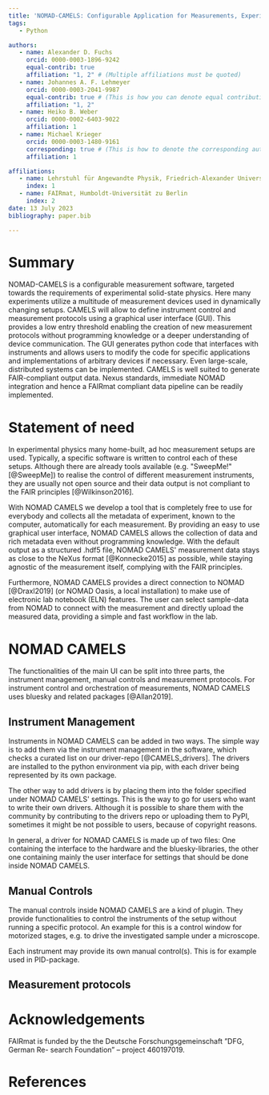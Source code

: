 ```yaml
---
title: 'NOMAD-CAMELS: Configurable Application for Measurements, Experiments and Laboratory Systems'
tags:
   - Python

authors:
   - name: Alexander D. Fuchs
     orcid: 0000-0003-1896-9242
     equal-contrib: true
     affiliation: "1, 2" # (Multiple affiliations must be quoted)
   - name: Johannes A. F. Lehmeyer
     orcid: 0000-0003-2041-9987
     equal-contrib: true # (This is how you can denote equal contributions between multiple authors)
     affiliation: "1, 2"
   - name: Heiko B. Weber
     orcid: 0000-0002-6403-9022
     affiliation: 1
   - name: Michael Krieger
     orcid: 0000-0003-1480-9161
     corresponding: true # (This is how to denote the corresponding author)
     affiliation: 1

affiliations:
   - name: Lehrstuhl für Angewandte Physik, Friedrich-Alexander Universität Erlangen-Nürnberg, Germany
     index: 1
   - name: FAIRmat, Humboldt-Universität zu Berlin
     index: 2
date: 13 July 2023
bibliography: paper.bib

---
```


# Summary

NOMAD-CAMELS is a configurable measurement software, targeted towards the requirements of experimental solid-state physics. Here many experiments utilize a multitude of measurement devices used in dynamically changing setups. CAMELS will allow to define instrument control and measurement protocols using a graphical user interface (GUI). This provides a low entry threshold enabling the creation of new measurement protocols without programming knowledge or a deeper understanding of device communication. The GUI generates python code that interfaces with instruments and allows users to modify the code for specific applications and implementations of arbitrary devices if necessary. Even large-scale, distributed systems can be implemented. CAMELS is well suited to generate FAIR-compliant output data. Nexus standards, immediate NOMAD integration and hence a FAIRmat compliant data pipeline can be readily implemented.

# Statement of need

In experimental physics many home-built, ad hoc measurement setups are used. Typically, a specific software is written to control each of these setups. Although there are already tools available (e.g. "SweepMe!" [@SweepMe]) to realise the control of different measurement instruments, they are usually not open source and their data output is not compliant to the FAIR principles [@Wilkinson2016].

With NOMAD CAMELS we develop a tool that is completely free to use for everybody and collects all the metadata of experiment, known to the computer, automatically for each measurement. By providing an easy to use graphical user interface, NOMAD CAMELS allows the collection of data and rich metadata even without programming knowledge. With the default output as a structured .hdf5 file, NOMAD CAMELS' measurement data stays as close to the NeXus format [@Konnecke2015] as possible, while staying agnostic of the measurement itself, complying with the FAIR principles.

Furthermore, NOMAD CAMELS provides a direct connection to NOMAD [@Draxl2019] (or NOMAD Oasis, a local installation) to make use of electronic lab notebook (ELN) features. The user can select sample-data from NOMAD to connect with the measurement and directly upload the measured data, providing a simple and fast workflow in the lab.

# NOMAD CAMELS

The functionalities of the main UI can be split into three parts, the instrument management, manual controls and measurement protocols. For instrument control and orchestration of measurements, NOMAD CAMELS uses bluesky and related packages [@Allan2019].

## Instrument Management
Instruments in NOMAD CAMELS can be added in two ways. The simple way is to add them via the instrument management in the software, which checks a curated list on our driver-repo [@CAMELS_drivers]. The drivers are installed to the python environment via pip, with each driver being represented by its own package.

The other way to add drivers is by placing them into the folder specified under NOMAD CAMELS' settings. This is the way to go for users who want to write their own drivers. Although it is possible to share them with the community by contributing to the drivers repo or uploading them to PyPI, sometimes it might be not possible to users, because of copyright reasons.

In general, a driver for NOMAD CAMELS is made up of two files: One containing the interface to the hardware and the bluesky-libraries, the other one containing mainly the user interface for settings that should be done inside NOMAD CAMELS.

## Manual Controls
The manual controls inside NOMAD CAMELS are a kind of plugin. They provide functionalities to control the instruments of the setup without running a specific protocol. An example for this is a control window for motorized stages, e.g. to drive the investigated sample under a microscope.

Each instrument may provide its own manual control(s). This is for example used in PID-package.

## Measurement protocols


# Acknowledgements

FAIRmat is funded by the the Deutsche Forschungsgemeinschaft ”DFG, German Re- search Foundation” – project 460197019.

# References